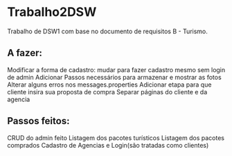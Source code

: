 # Trabalho2DSW
Trabalho de DSW1 com base no documento de requisitos B - Turismo.

## A fazer:
Modificar a forma de cadastro: mudar para fazer cadastro mesmo sem login de admin
Adicionar Passos necessários para armazenar e mostrar as fotos
Alterar alguns erros nos messages.properties
Adicionar etapa para que cliente insira sua proposta de compra
Separar páginas do cliente e da agencia


## Passos feitos:
CRUD do admin feito
Listagem dos pacotes turísticos
Listagem dos pacotes comprados
Cadastro de Agencias e Login(são tratadas como clientes)
